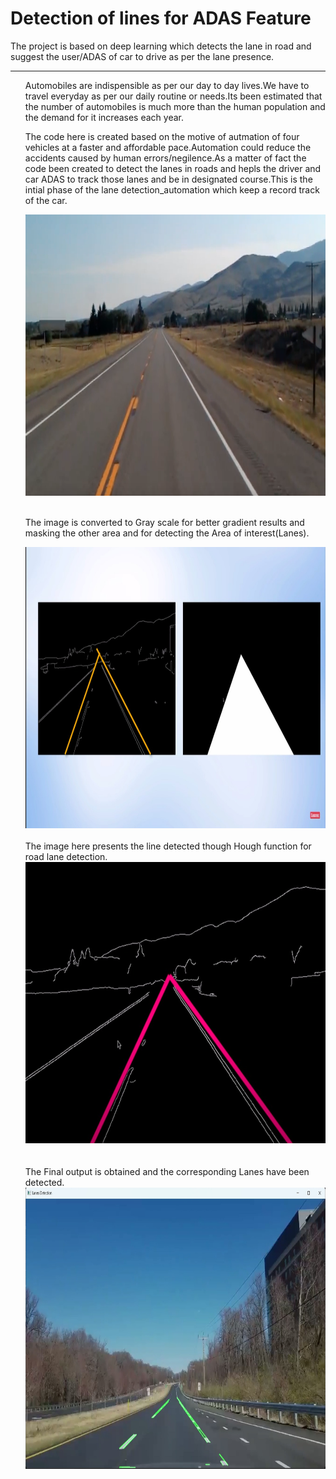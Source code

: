 # Detection of lines for ADAS Feature
 The project is based on deep learning which detects the lane in road and suggest the user/ADAS of car to drive  as per the lane presence.
 <hr/>

<ul>Automobiles are indispensible as per our day to day lives.We have to travel everyday  as per our daily routine or needs.Its been estimated that the number of automobiles is much more than the human population and the demand for it increases each year.</ul>

<ul>The code here is created based on the motive of autmation of four vehicles at a faster and affordable pace.Automation could reduce the accidents caused by human errors/negilence.As a matter of fact the code been created to detect the lanes in roads and hepls the driver and car ADAS to track those lanes and be in designated course.This is the intial phase of the lane detection_automation which keep a  record track of the car. </ul>

<ul>
<img src="https://github.com/arjunssat/Lane_Detection/blob/main/test_image.jpg" alt="Test image" width="900" height="450">
  <br>
  <br>

The image is converted to Gray scale for better gradient results and masking the other area and for detecting the Area of interest(Lanes).
  <br>

<img src="https://github.com/arjunssat/Lane_Detection/blob/main/Mask.jpeg" alt="Iamge Hough lines" width="900" height="450">
  <br>
  <br>
    The image here presents the line detected though Hough function for road lane detection.
  <br>
  
  <img src="https://github.com/arjunssat/Lane_Detection/blob/main/Lane%20Detected.jpeg" alt="Image detected" width="900" height="450">
  <br><br><br>
  The Final output is obtained and the corresponding Lanes have been detected.
  <br>
  
  <img src="https://github.com/arjunssat/Lane_Detection/blob/main/final_lane_detected.jpg" alt="Image detected" width="900" height="450">

</ul>
